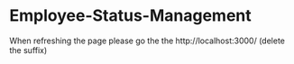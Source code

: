 # Employee-Status-Management
When refreshing the page please go the the http://localhost:3000/ (delete the suffix)
